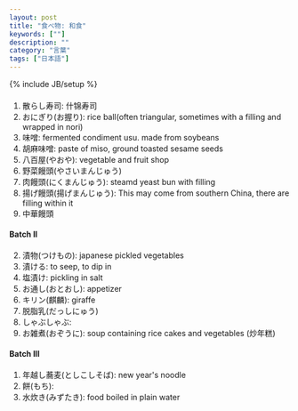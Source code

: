 ```yaml
---
layout: post
title: "食べ物: 和食"
keywords: [""]
description: ""
category: "言葉"
tags: ["日本語"]
---
```

{% include JB/setup %}

####
1. 散らし寿司: 什锦寿司
2. おにぎり(お握り): rice ball(often triangular, sometimes with a filling and
   wrapped in nori)
4. 味噌: fermented condiment usu. made from soybeans
5. 胡麻味噌: paste of miso, ground toasted sesame seeds
6. 八百屋(やおや): vegetable and fruit shop
9. 野菜饅頭(やさいまんじゅう)
1. 肉饅頭(にくまんじゅう): steamd yeast bun with filling
2. 揚げ饅頭(揚げまんじゅう): This may come from southern China, there are
   filling within it 
3. 中華饅頭

#### Batch II
2. 漬物(つけもの): japanese pickled vegetables
3. 漬ける: to seep, to dip in
4. 塩漬け: pickling in salt
5. お通し(おとおし): appetizer
6. キリン(麒麟): giraffe
7. 脱脂乳(だっしにゅう)
8. しゃぶしゃぶ: 
9. お雑煮(おぞうに): soup containing rice cakes and vegetables (炒年糕)

#### Batch III
1. 年越し蕎麦(としこしそば): new year's noodle
2. 餅(もち):
3. 水炊き(みずたき): food boiled in plain water



